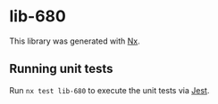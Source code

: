 # lib-680

This library was generated with [Nx](https://nx.dev).

## Running unit tests

Run `nx test lib-680` to execute the unit tests via [Jest](https://jestjs.io).
